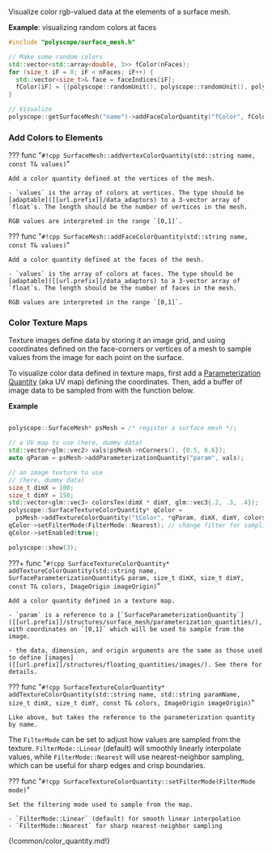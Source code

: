 Visualize color rgb-valued data at the elements of a surface mesh.

**Example**: visualizing random colors at faces
```cpp
#include "polyscope/surface_mesh.h"

// Make some random colors
std::vector<std::array<double, 3>> fColor(nFaces);
for (size_t iF = 0; iF < nFaces; iF++) {
  std::vector<size_t>& face = faceIndices[iF];
  fColor[iF] = {{polyscope::randomUnit(), polyscope::randomUnit(), polyscope::randomUnit()}};
}

// Visualize
polyscope::getSurfaceMesh("name")->addFaceColorQuantity("fColor", fColor);
```


### Add Colors to Elements

??? func "`#!cpp SurfaceMesh::addVertexColorQuantity(std::string name, const T& values)`"

    Add a color quantity defined at the vertices of the mesh.

    - `values` is the array of colors at vertices. The type should be [adaptable]([[url.prefix]]/data_adaptors) to a 3-vector array of `float`s. The length should be the number of vertices in the mesh.

    RGB values are interpreted in the range `[0,1]`.

??? func "`#!cpp SurfaceMesh::addFaceColorQuantity(std::string name, const T& values)`"

    Add a color quantity defined at the faces of the mesh.

    - `values` is the array of colors at faces. The type should be [adaptable]([[url.prefix]]/data_adaptors) to a 3-vector array of `float`s. The length should be the number of faces in the mesh.

    RGB values are interpreted in the range `[0,1]`.


### Color Texture Maps

Texture images define data by storing it an image grid, and using coordinates defined on the face-corners or vertices of a mesh to sample values from the image for each point on the surface.

To visualize color data defined in texture maps, first add a [Parameterization Quantity]([[url.prefix]]/structures/surface_mesh/parameterization_quantities/) (aka UV map) defining the coordinates. Then, add a buffer of image data to be sampled from with the function below.

**Example**
```cpp

polyscope::SurfaceMesh* psMesh = /* register a surface mesh */;

// a UV map to use (here, dummy data)
std::vector<glm::vec2> vals(psMesh->nCorners(), {0.5, 0.6});
auto qParam = psMesh->addParameterizationQuantity("param", vals);

// an image texture to use
// (here, dummy data)
size_t dimX = 100;
size_t dimY = 150;
std::vector<glm::vec3> colorsTex(dimX * dimY, glm::vec3{.2, .3, .4});
polyscope::SurfaceTextureColorQuantity* qColor =
  psMesh->addTextureColorQuantity("tColor", *qParam, dimX, dimY, colorsTex, polyscope::ImageOrigin::UpperLeft);
qColor->setFilterMode(FilterMode::Nearest); // change filter for sampling
qColor->setEnabled(true);

polyscope::show(3);
```

???+ func "`#!cpp SurfaceTextureColorQuantity* addTextureColorQuantity(std::string name, SurfaceParameterizationQuantity& param, size_t dimX, size_t dimY, const T& colors, ImageOrigin imageOrigin)`"

    Add a color quantity defined in a texture map.

    - `param` is a reference to a [`SurfaceParameterizationQuantity`]([[url.prefix]]/structures/surface_mesh/parameterization_quantities/), with coordinates on `[0,1]` which will be used to sample from the image.
    
    - the data, dimension, and origin arguments are the same as those used to define [images]([[url.prefix]]/structures/floating_quantities/images/). See there for details.


??? func "`#!cpp SurfaceTextureColorQuantity* addTextureColorQuantity(std::string name, std::string paramName, size_t dimX, size_t dimY, const T& colors, ImageOrigin imageOrigin)`"
    
    Like above, but takes the reference to the parameterization quantity by name.


The `FilterMode` can be set to adjust how values are sampled from the texture. `FilterMode::Linear` (default) will smoothly linearly interpolate values, while `FilterMode::Nearest` will use nearest-neighbor sampling, which can be useful for sharp edges and crisp boundaries.

??? func "`#!cpp SurfaceTextureColorQuantity::setFilterMode(FilterMode mode)`"

    Set the filtering mode used to sample from the map. 

    - `FilterMode::Linear` (default) for smooth linear interpolation
    - `FilterMode::Nearest` for sharp nearest-neighbor sampling


{!common/color_quantity.md!}
